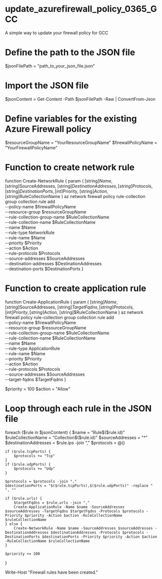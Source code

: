 # update_azurefirewall_policy_0365_GCC
A simple way to update your firewall policy for GCC 
# Define the path to the JSON file
$jsonFilePath = "path_to_your_json_file.json"

# Import the JSON file
$jsonContent = Get-Content -Path $jsonFilePath -Raw | ConvertFrom-Json

# Define variables for the existing Azure Firewall policy
$resourceGroupName = "YourResourceGroupName"
$firewallPolicyName = "YourFirewallPolicyName"

# Function to create network rule
function Create-NetworkRule {
    param (
        [string]$Name,
        [string]$SourceAddresses,
        [string]$DestinationAddresses,
        [string]$Protocols,
        [string]$DestinationPorts,
        [int]$Priority,
        [string]$Action,
        [string]$RuleCollectionName
    )
    az network firewall policy rule-collection group collection rule add \
        --policy-name $firewallPolicyName \
        --resource-group $resourceGroupName \
        --rule-collection-group-name $RuleCollectionName \
        --rule-collection-name $RuleCollectionName \
        --name $Name \
        --rule-type NetworkRule \
        --rule-name $Name \
        --priority $Priority \
        --action $Action \
        --rule-protocols $Protocols \
        --source-addresses $SourceAddresses \
        --destination-addresses $DestinationAddresses \
        --destination-ports $DestinationPorts
}

# Function to create application rule
function Create-ApplicationRule {
    param (
        [string]$Name,
        [string]$SourceAddresses,
        [string]$TargetFqdns,
        [string]$Protocols,
        [int]$Priority,
        [string]$Action,
        [string]$RuleCollectionName
    )
    az network firewall policy rule-collection group collection rule add \
        --policy-name $firewallPolicyName \
        --resource-group $resourceGroupName \
        --rule-collection-group-name $RuleCollectionName \
        --rule-collection-name $RuleCollectionName \
        --name $Name \
        --rule-type ApplicationRule \
        --rule-name $Name \
        --priority $Priority \
        --action $Action \
        --rule-protocols $Protocols \
        --source-addresses $SourceAddresses \
        --target-fqdns $TargetFqdns
}

$priority = 100
$action = "Allow"

# Loop through each rule in the JSON file
foreach ($rule in $jsonContent) {
    $name = "Rule$($rule.id)"
    $ruleCollectionName = "Collection$($rule.id)"
    $sourceAddresses = "*"
    $destinationAddresses = $rule.ips -join ","
    $protocols = @()

    if ($rule.tcpPorts) {
        $protocols += "Tcp"
    }
    if ($rule.udpPorts) {
        $protocols += "Udp"
    }

    $protocols = $protocols -join ","
    $destinationPorts = "$($rule.tcpPorts),$($rule.udpPorts)" -replace " ", ""

    if ($rule.urls) {
        $targetFqdns = $rule.urls -join ","
        Create-ApplicationRule -Name $name -SourceAddresses $sourceAddresses -TargetFqdns $targetFqdns -Protocols $protocols -Priority $priority -Action $action -RuleCollectionName $ruleCollectionName
    } else {
        Create-NetworkRule -Name $name -SourceAddresses $sourceAddresses -DestinationAddresses $destinationAddresses -Protocols $protocols -DestinationPorts $destinationPorts -Priority $priority -Action $action -RuleCollectionName $ruleCollectionName
    }

    $priority += 100
}

Write-Host "Firewall rules have been created."
